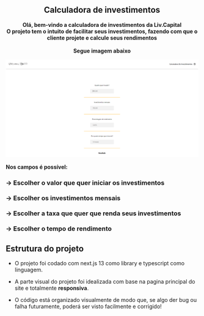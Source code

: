 <h2 align=center >Calculadora de investimentos</h2>
<p align=center>
<strong>
Olá, bem-vindo a calculadora de investimentos da Liv.Capital
<br>
<span align=center>
O projeto tem o intuito de facilitar seus investimentos, fazendo com que o cliente projete e calcule seus rendimentos
</span>
<br>
<br>
Segue imagem abaixo
</strong>
</p>

<img src='./.github/image 2.png' width=''>

<strong>Nos campos é possível:</strong>

<h3>
-> Escolher o valor que quer iniciar os investimentos
<br>
<br>
-> Escolher os investimentos mensais
<br>
<br>
-> Escolher a taxa que quer que renda seus investimentos
<br>
<br>
-> Escolher o tempo de rendimento
</h3>

## Estrutura do projeto

- O projeto foi codado com next.js 13 como library e typescript como linguagem.

- A parte visual do projeto foi idealizada com base na pagina principal do site e totalmente **responsiva**.

- O código está organizado visualmente de modo que, se algo der bug ou falha futuramente, poderá ser visto facilmente e corrigido!